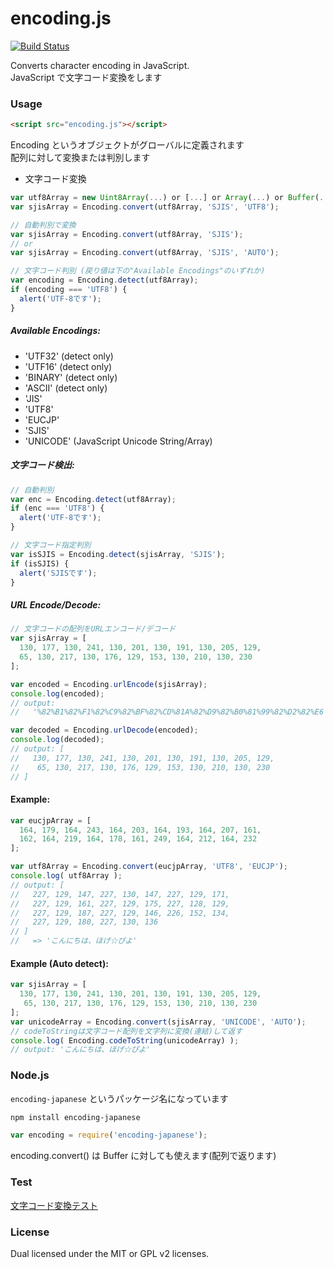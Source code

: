 
encoding.js
===========

[![Build Status](https://travis-ci.org/polygonplanet/encoding.js.svg?branch=master)](https://travis-ci.org/polygonplanet/encoding.js)

Converts character encoding in JavaScript.  
JavaScript で文字コード変換をします

### Usage

```html
<script src="encoding.js"></script>
```

Encoding というオブジェクトがグローバルに定義されます  
配列に対して変換または判別します  

* 文字コード変換

```javascript
var utf8Array = new Uint8Array(...) or [...] or Array(...) or Buffer(...);
var sjisArray = Encoding.convert(utf8Array, 'SJIS', 'UTF8');

// 自動判別で変換
var sjisArray = Encoding.convert(utf8Array, 'SJIS');
// or  
var sjisArray = Encoding.convert(utf8Array, 'SJIS', 'AUTO');

// 文字コード判別 (戻り値は下の"Available Encodings"のいずれか)
var encoding = Encoding.detect(utf8Array);
if (encoding === 'UTF8') {
  alert('UTF-8です');
}
```


##### Available Encodings:

* 'UTF32'   (detect only)
* 'UTF16'   (detect only)
* 'BINARY'  (detect only)
* 'ASCII'   (detect only)
* 'JIS'
* 'UTF8'
* 'EUCJP'
* 'SJIS'
* 'UNICODE' (JavaScript Unicode String/Array)


##### 文字コード検出:
```javascript
// 自動判別
var enc = Encoding.detect(utf8Array);
if (enc === 'UTF8') {
  alert('UTF-8です');
}

// 文字コード指定判別
var isSJIS = Encoding.detect(sjisArray, 'SJIS');
if (isSJIS) {
  alert('SJISです');
}
```

##### URL Encode/Decode:
```javascript
// 文字コードの配列をURLエンコード/デコード
var sjisArray = [
  130, 177, 130, 241, 130, 201, 130, 191, 130, 205, 129,
  65, 130, 217, 130, 176, 129, 153, 130, 210, 130, 230
];

var encoded = Encoding.urlEncode(sjisArray);
console.log(encoded);
// output:
//   '%82%B1%82%F1%82%C9%82%BF%82%CD%81A%82%D9%82%B0%81%99%82%D2%82%E6'

var decoded = Encoding.urlDecode(encoded);
console.log(decoded);
// output: [
//   130, 177, 130, 241, 130, 201, 130, 191, 130, 205, 129,
//    65, 130, 217, 130, 176, 129, 153, 130, 210, 130, 230
// ]
```

#### Example:
```javascript
var eucjpArray = [
  164, 179, 164, 243, 164, 203, 164, 193, 164, 207, 161,
  162, 164, 219, 164, 178, 161, 249, 164, 212, 164, 232
];

var utf8Array = Encoding.convert(eucjpArray, 'UTF8', 'EUCJP');
console.log( utf8Array );
// output: [
//   227, 129, 147, 227, 130, 147, 227, 129, 171,
//   227, 129, 161, 227, 129, 175, 227, 128, 129,
//   227, 129, 187, 227, 129, 146, 226, 152, 134,
//   227, 129, 180, 227, 130, 136
// ]
//   => 'こんにちは、ほげ☆ぴよ'
```

#### Example (Auto detect):

```javascript
var sjisArray = [
  130, 177, 130, 241, 130, 201, 130, 191, 130, 205, 129,
   65, 130, 217, 130, 176, 129, 153, 130, 210, 130, 230
];
var unicodeArray = Encoding.convert(sjisArray, 'UNICODE', 'AUTO');
// codeToStringは文字コード配列を文字列に変換(連結)して返す
console.log( Encoding.codeToString(unicodeArray) );
// output: 'こんにちは、ほげ☆ぴよ'
```

### Node.js

`encoding-japanese` というパッケージ名になっています

```bash
npm install encoding-japanese
```

```javascript
var encoding = require('encoding-japanese');
```

encoding.convert() は Buffer に対しても使えます(配列で返ります)


### Test

[文字コード変換テスト](http://polygonplanet.github.io/encoding.js/tests/encoding-test.html)

### License

Dual licensed under the MIT or GPL v2 licenses.


